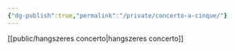 ```yaml
---
{"dg-publish":true,"permalink":"/private/concerto-a-cinque/"}
---
```


[[public/hangszeres concerto\|hangszeres concerto]]

